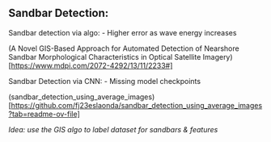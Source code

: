 ## Sandbar Detection:

Sandbar detection via algo: 
    - Higher error as wave energy increases


(A Novel GIS-Based Approach for Automated Detection of Nearshore Sandbar Morphological Characteristics in Optical Satellite Imagery)[https://www.mdpi.com/2072-4292/13/11/2233#]


Sandbar Detection via CNN:
    - Missing model checkpoints

(sandbar_detection_using_average_images)[https://github.com/fj23eslaonda/sandbar_detection_using_average_images?tab=readme-ov-file]


*Idea: use the GIS algo to label dataset for sandbars & features*
